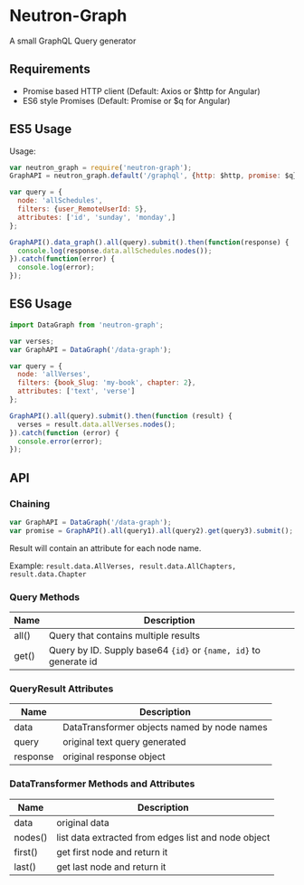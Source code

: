 # Neutron-Graph
A small GraphQL Query generator

## Requirements

- Promise based HTTP client (Default: Axios or $http for Angular)
- ES6 style Promises (Default: Promise or $q for Angular)

## ES5 Usage

Usage:

```javascript
var neutron_graph = require('neutron-graph');
GraphAPI = neutron_graph.default('/graphql', {http: $http, promise: $q});

var query = {
  node: 'allSchedules',
  filters: {user_RemoteUserId: 5},
  attributes: ['id', 'sunday', 'monday',]
};

GraphAPI().data_graph().all(query).submit().then(function(response) {
  console.log(response.data.allSchedules.nodes());
}).catch(function(error) {
  console.log(error);
});
```

## ES6 Usage

```javascript
import DataGraph from 'neutron-graph';

var verses;
var GraphAPI = DataGraph('/data-graph');

var query = {
  node: 'allVerses',
  filters: {book_Slug: 'my-book', chapter: 2},
  attributes: ['text', 'verse']
};

GraphAPI().all(query).submit().then(function (result) {
  verses = result.data.allVerses.nodes();
}).catch(function (error) {
  console.error(error);
});
```

## API

### Chaining

```javascript
var GraphAPI = DataGraph('/data-graph');
var promise = GraphAPI().all(query1).all(query2).get(query3).submit();
```

Result will contain an attribute for each node name.

Example: `result.data.AllVerses, result.data.AllChapters, result.data.Chapter`

### Query Methods

|Name|Description|
|------|-----------|
|all()|Query that contains multiple results|
|get()|Query by ID. Supply base64 `{id}` or `{name, id}` to generate id|


### QueryResult Attributes

|Name|Description|
|------|-----------|
|data|DataTransformer objects named by node names|
|query|original text query generated|
|response|original response object|


### DataTransformer Methods and Attributes

|Name|Description|
|------|-----------|
|data|original data|
|nodes()|list data extracted from edges list and node object|
|first()|get first node and return it|
|last()|get last node and return it|
